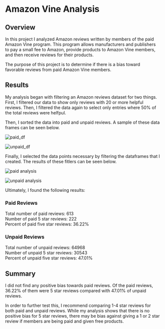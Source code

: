 # Amazon Vine Analysis

## Overview

In this project I analyzed Amazon reviews written by members of the paid Amazon Vine program. This program allows manufacturers and publishers to pay a small fee to Amazon, provide products to Amazon Vine members, and then receive reviews for their products.

The purpose of this project is to determine if there is a bias toward favorable reviews from paid Amazon Vine members. 

## Results

My analysis began with filtering an Amazon reviews dataset for two things. First, I filtered our data to show only reviews with 20 or more helpful reviews. Then, I filtered the data again to select only entries where 50% of the total reviews were helfpul. 

Then, I sorted the data into paid and unpaid reviews. A sample of these data frames can be seen below. 

![paid_df](https://github.com/nicole-tough/Amazon_Vine_Analysis/blob/main/Images/paid_df.PNG)

![unpaid_df](https://github.com/nicole-tough/Amazon_Vine_Analysis/blob/main/Images/unpaid_df.PNG)

Finally, I selected the data points necessary by filtering the dataframes that I created. The results of these fitlers can be seen below. 

![paid analysis](https://github.com/nicole-tough/Amazon_Vine_Analysis/blob/main/Images/paid_analysis.PNG)

![unpaid analysis](https://github.com/nicole-tough/Amazon_Vine_Analysis/blob/main/Images/unpaid_analysis.PNG)

Ultimately, I found the following results:

### Paid Reviews
Total number of paid reviews:  613 <br />
Number of paid 5 star reviews:  222 <br />
Percent of paid five star reviews:  36.22%

### Unpaid Reviews
Total number of unpaid reviews:  64968 <br />
Number of unpaid 5 star reviews:  30543 <br />
Percent of unpaid five star reviews:  47.01%

## Summary

I did not find any positive bias towards paid reviews. Of the paid reviews, 36.22% of them were 5 star reviews compared with 47.01% of unpaid reviews. 

In order to further test this, I recommend comparing 1-4 star reviews for both paid and unpaid reviews. While my analysis shows that there is no positive bias for 5 star reviews, there may be bias against giving a 1 or 2 star review if members are being paid and given free products. 
